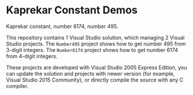 # Kaprekar Constant Demos
Kaprekar constant, number 6174, number 495.

This repository contains 1 Visual Studio solution, which managing 2 Visual Studio projects. The `Number495` project shows how to get number 495 from 3-digit integers. The `Number6174` project shows how to get number 6174 from 4-digit integers.  

These projects are developed with Visual Studio 2005 Express Edition, you can update the solution and projects with newer version (for example, Visual Studio 2015 Community), or directly compile the source with any C compiler.
